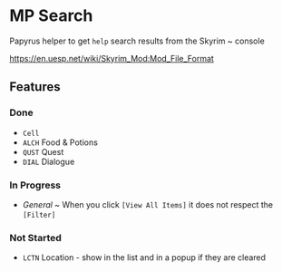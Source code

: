 # MP Search

Papyrus helper to get `help` search results from the Skyrim ~ console

https://en.uesp.net/wiki/Skyrim_Mod:Mod_File_Format

## Features

### Done

- `Cell`
- `ALCH` Food & Potions
- `QUST` Quest
- `DIAL` Dialogue

### In Progress

- _General_ ~ When you click `[View All Items]` it does not respect the `[Filter]`

### Not Started

- `LCTN` Location - show in the list and in a popup if they are cleared
